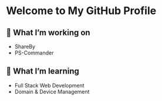 <!-- 
**Mr3ENTLEY/Mr3ENTLEY** is a ✨ _special_ ✨ repository because its `README.md` (this file) appears on your GitHub profile.
-->

# Welcome to My GitHub Profile

## 🔭 What I’m working on
- ShareBy
- PS-Commander

## 🌱 What I’m learning
- Full Stack Web Development
- Domain & Device Management 


